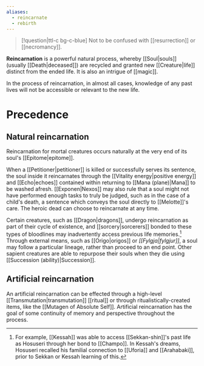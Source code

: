 ```yaml
---
aliases:
  - reincarnate
  - rebirth
---
```

>[!question|ttl-c bg-c-blue] Not to be confused with [[resurrection]] or [[necromancy]].

**Reincarnation** is a powerful natural process, whereby [[Soul|souls]] (usually [[Death|deceased]]) are recycled and granted new [[Creature|life]] distinct from the ended life. It is also an intrigue of [[magic]].

In the process of reincarnation, in almost all cases, knowledge of any past lives will not be accessible or relevant to the new life.

# Precedence
## Natural reincarnation
Reincarnation for mortal creatures occurs naturally at the very end of its soul's [[Epitome|epitome]]. 

When a [[Petitioner|petitioner]] is killed or successfully serves its sentence, the soul inside it reincarnates through the [[Vitality energy|positive energy]] and [[Echo|echoes]] contained within returning to [[Mana (plane)|Mana]] to be washed afresh. [[Exponen|Nexos]] may also rule that a soul might not have performed enough tasks to truly be judged, such as in the case of a child's death, a sentence which conveys the soul directly to [[Melotte]]'s care. The heroic dead can choose to reincarnate at any time.

Certain creatures, such as [[Dragon|dragons]], undergo reincarnation as part of their cycle of existence, and [[sorcery|sorcerers]] bonded to these types of bloodlines may inadvertently access previous life memories.[^1] Through external means, such as [[Origo|origos]] or *[[Fylgja|fylgjur]]*, a soul may follow a particular lineage, rather than proceed to an end point. Other sapient creatures are able to repurpose their souls when they die using [[Succession (ability)|Succession]]. 

## Artificial reincarnation
An artificial reincarnation can be effected through a high-level [[Transmutation|transmutation]] [[ritual]] or through ritualistically-created items, like the [[Mutagen of Absolute Self]]. Artificial reincarnation has the goal of some continuity of memory and perspective throughout the process.

[^1]: For example, [[Kessah]] was able to access [[Sekkan-shin]]'s past life as Hosuseri through her bond to [[Champo]]. In Kessah's dreams, Hosuseri recalled his familial connection to [[Uforia]] and [[Arahabaki]], prior to Sekkan or Kessah learning of this.